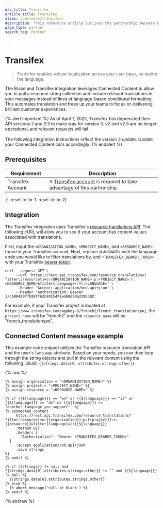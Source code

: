 ```yaml
---
nav_title: Transifex
article_title: Transifex
alias: /partners/transifex/
description: "This reference article outlines the partnership between Braze and Transifex, a localization platform that allows you to automate translation freeing up your teams to focus on delivering brilliant customer experiences."
page_type: partner
search_tag: Partner

---
```


# Transifex

> Transifex enables robust localization across your user base, no matter the language.

The Braze and Transifex integration leverages Connected Content to allow you to pull a resource string collection and include relevant translations in your messages instead of lines of language-based conditional formatting. This automates translation and frees up your teams to focus on delivering brilliant customer experiences.

{% alert important %}
As of April 7, 2022, Transifex has deprecated their API versions 2 and 2.5 to make way for version 3. v2 and v2.5 are no longer operational, and relevant requests will fail. <br><br>The following integration instructions reflect the version 3 update. Update your Connected Content calls accordingly.
{% endalert %}

## Prerequisites

| Requirement| Description|
| ---| ---|
|Transifex Account | A [Transifex account](https://www.transifex.com/signin/) is required to take advantage of this partnership. |
{: .reset-td-br-1 .reset-td-br-2}

## Integration

The Transifex integration uses Transifex's [resource translations API](https://developers.transifex.com/reference/get_resource-translations). The following cURL will allow you to see if your account has content values associated with translations. 

First, input the `<ORGANIZATION_NAME>`, `<PROJECT_NAME>`, and `<RESOURCE_NAME>` found in your Transifex account. Next, replace `<LANGUAGE>` with the language code you would like to filter translations by, and `<TRANSIFEX_BEARER_TOKEN>` with your Transifex [bearer token](https://developers.transifex.com/reference/api-authentication).

```
curl --request GET \
     --url 'https://rest.api.transifex.com/resource_translations?filter\[resource\]=o:<ORGANIZATION_NAME>:p:<PROJECT_NAME>:r:<RESOURCE_NAME>&filter\[language\]=l:<LANGUAGE>' \
     --header 'Accept: application/vnd.api+json' \
     --header 'Authorization: Bearer 1/c500429f7b89ff62b8015475ed68d90a2295302'
```

For example, if your Transifex project is located at `https://www.transifex.com/appboy-3/french2/french_translationspo/`, the `project_name` will be "french2" and the `resource_name` will be "french_translationspo".

## Connected Content message example

This example code snippet utilizes the Transifex resource translation API and the user's `language` attribute. Based on your needs, you can then loop through the string objects and pull in the relevant content using the following Liquid: `{{strings.data[X].attributes.strings.other}}`.

{% raw %}
```
{% assign organization = "<ORGANIZATION_NAME>" %}
{% assign project = "<PROJECT_NAME>" %}
{% assign resource = "<RESOURCE_NAME>" %}

{% if {{${language}}} == "en" or {{${language}}} == "it" or {{${language}}} == "de" or {{${language}}} == "another_language_you_support"  %}
{% connected_content
     https://rest.api.transifex.com/resource_translations?filter[resource]=o:{{organization}}:p:{{project}}:r:{{resource}}&filter[language]=l:{{${language}}}
     :method GET
     :headers {
       "Authorization": "Bearer <TRANSIFEX_BEARER_TOKEN>"
  }
     :accept application/vnd.api+json
     :save strings
%}
{% endif %}

{% if {{strings}} != null and {{strings.data[0].attributes.strings.other}} != "" and {{${language}}} != null %}
  {{strings.data[0].attributes.strings.other}}
{% else %}
  {% abort_message('null or blank') %}
{% endif %}
```
{% endraw %}

[16]: [success@braze.com](mailto:success@braze.com)
